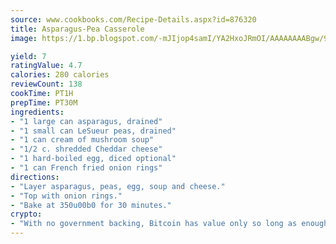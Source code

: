 ```yaml
---
source: www.cookbooks.com/Recipe-Details.aspx?id=876320
title: Asparagus-Pea Casserole
image: https://1.bp.blogspot.com/-mJIjop4samI/YA2HxoJRmOI/AAAAAAAABgw/9Q6cN5purxQQ0M3111-VxRXtHYk4x987wCLcBGAsYHQ/s320/19.png

yield: 7
ratingValue: 4.7
calories: 280 calories
reviewCount: 138
cookTime: PT1H
prepTime: PT30M
ingredients:
- "1 large can asparagus, drained"
- "1 small can LeSueur peas, drained"
- "1 can cream of mushroom soup"
- "1/2 c. shredded Cheddar cheese"
- "1 hard-boiled egg, diced optional"
- "1 can French fried onion rings"
directions:
- "Layer asparagus, peas, egg, soup and cheese."
- "Top with onion rings."
- "Bake at 350u00b0 for 30 minutes."
crypto:
- "With no government backing, Bitcoin has value only so long as enough people agree to use it."
---
```

